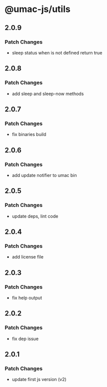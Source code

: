 # @umac-js/utils

## 2.0.9

### Patch Changes

- sleep status when is not defined return true

## 2.0.8

### Patch Changes

- add sleep and sleep-now methods

## 2.0.7

### Patch Changes

- fix binaries build

## 2.0.6

### Patch Changes

- add update notifier to umac bin

## 2.0.5

### Patch Changes

- update deps, lint code

## 2.0.4

### Patch Changes

- add license file

## 2.0.3

### Patch Changes

- fix help output

## 2.0.2

### Patch Changes

- fix dep issue

## 2.0.1

### Patch Changes

- update first js version (v2)
